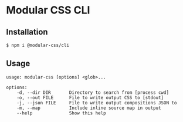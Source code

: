 # Modular CSS CLI

## Installation

```bash
$ npm i @modular-css/cli
```

## Usage

```
usage: modular-css [options] <glob>...

options:
    -d, --dir DIR       Directory to search from [process cwd]
    -o, --out FILE      File to write output CSS to [stdout]
    -j, --json FILE     File to write output compositions JSON to
    -m, --map           Include inline source map in output
    --help              Show this help
```
